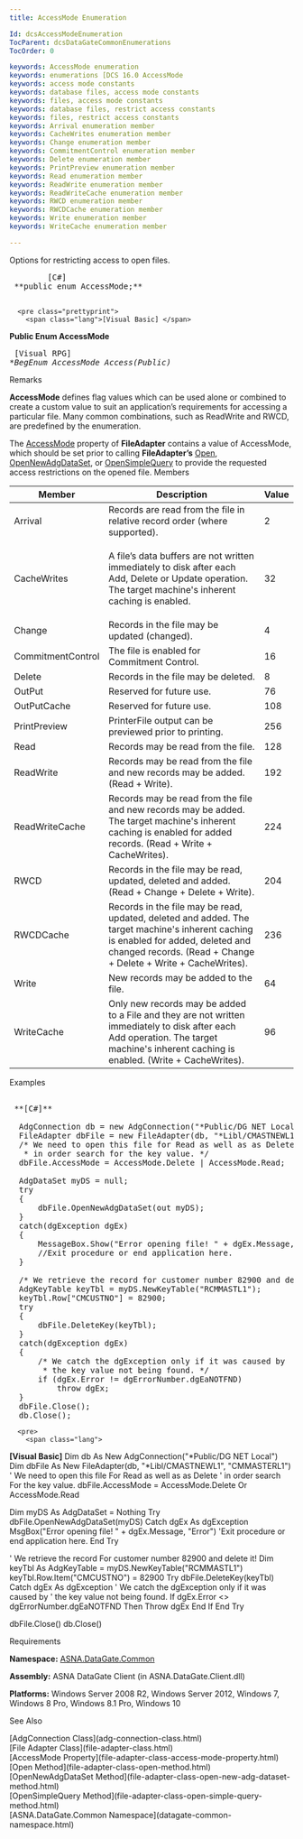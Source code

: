 ```yaml
---
title: AccessMode Enumeration

Id: dcsAccessModeEnumeration
TocParent: dcsDataGateCommonEnumerations
TocOrder: 0

keywords: AccessMode enumeration
keywords: enumerations [DCS 16.0 AccessMode
keywords: access mode constants
keywords: database files, access mode constants
keywords: files, access mode constants
keywords: database files, restrict access constants
keywords: files, restrict access constants
keywords: Arrival enumeration member
keywords: CacheWrites enumeration member
keywords: Change enumeration member
keywords: CommitmentControl enumeration member
keywords: Delete enumeration member
keywords: PrintPreview enumeration member
keywords: Read enumeration member
keywords: ReadWrite enumeration member
keywords: ReadWriteCache enumeration member
keywords: RWCD enumeration member
keywords: RWCDCache enumeration member
keywords: Write enumeration member
keywords: WriteCache enumeration member

---
```


Options for restricting access to open files.<span style="MARGIN-BOTTOM: 0.8em" />
<pre class="prettyprint">
        <span class="lang">[C#]</span>
 **public enum AccessMode;** 
      </pre>
      <pre class="prettyprint">
        <span class="lang">[Visual Basic] </span>
 **Public Enum AccessMode** 
      </pre>
      <pre class="prettyprint">
        <span class="lang">[Visual RPG]</span>
 **BegEnum AccessMode Access(*Public)** 
      </pre>

Remarks

**AccessMode** defines flag values which can be used alone or combined to create a custom value to suit an application’s requirements for accessing a particular file. Many common combinations, such as ReadWrite and <span>RWCD</span>, are predefined by the enumeration.

The [AccessMode](file-adapter-class-access-mode-property.html) property of <span> **FileAdapter** </span> contains a value of AccessMode, which should be set prior to calling <span> **FileAdapter’s** </span>[Open](file-adapter-class-open-method.html), [ OpenNewAdgDataSet](file-adapter-class-open-new-adg-dataset-method.html), or [ OpenSimpleQuery](file-adapter-class-open-simple-query-method.html) to provide the requested access restrictions on the opened file. 
Members



| Member | Description | Value |
| ---- | ---- | ---- |
| Arrival | Records are read from the file in relative record order (where supported). | 2 |
| CacheWrites | <p>A file’s data buffers are not written immediately to disk after each Add, Delete or Update operation. The target machine's inherent caching is enabled. | 32 |
| Change | Records in the file may be updated (changed). | 4 |
| CommitmentControl | The file is enabled for Commitment Control. | 16 |
| Delete | Records in the file may be deleted. | 8 |
| OutPut | Reserved for future use. | 76 |
| OutPutCache | Reserved for future use. | 108 |
| PrintPreview | PrinterFile output can be previewed prior to printing. | 256 |
| Read | Records may be read from the file. | 128 |
| ReadWrite | Records may be read from the file and new records may be added. (Read + Write). | 192 |
| ReadWriteCache | Records may be read from the file and new records may be added. The target machine's inherent caching is enabled for added records. (Read + Write + CacheWrites). | 224 |
| RWCD | Records in the file may be read, updated, deleted and added. (Read + Change + Delete + Write). | 204 |
| RWCDCache | Records in the file may be read, updated, deleted and added. The target machine's inherent caching is enabled for added, deleted and changed records. (Read + Change + Delete + Write + CacheWrites). | 236 |
| Write | New records may be added to the file. | 64 |
| WriteCache | Only new records may be added to a File and they are not written immediately to disk after each Add operation. The target machine's inherent caching is enabled. (Write + CacheWrites). | 96 |



Examples 

<pre>
        <span class="lang">
 **[C#]** 
        </span>
  AdgConnection db = new AdgConnection("*Public/DG NET Local");
  FileAdapter dbFile = new FileAdapter(db, "*Libl/CMASTNEWL1", "CMMASTERL1");
  /* We need to open this file for Read as well as as Delete
   * in order search for the key value. */
  dbFile.AccessMode = AccessMode.Delete | AccessMode.Read;

  AdgDataSet myDS = null;
  try
  {
      dbFile.OpenNewAdgDataSet(out myDS);
  }
  catch(dgException dgEx)
  {
      MessageBox.Show("Error opening file! " + dgEx.Message, "Error");
      //Exit procedure or end application here.
  }

  /* We retrieve the record for customer number 82900 and delete it! */
  AdgKeyTable keyTbl = myDS.NewKeyTable("RCMMASTL1");
  keyTbl.Row["CMCUSTNO"] = 82900;
  try
  {
      dbFile.DeleteKey(keyTbl);
  }
  catch(dgException dgEx)
  {
      /* We catch the dgException only if it was caused by
       * the key value not being found. */
      if (dgEx.Error != dgErrorNumber.dgEaNOTFND)
          throw dgEx;
  }
  dbFile.Close();
  db.Close();</pre>
      <pre>
        <span class="lang">
 **[Visual Basic]** 
        </span>
  Dim db As New AdgConnection("*Public/DG NET Local")
  Dim dbFile As New FileAdapter(db, "*Libl/CMASTNEWL1", "CMMASTERL1")
  ' We need to open this file For Read as well as as Delete
  ' in order search For the key value. 
  dbFile.AccessMode = AccessMode.Delete Or AccessMode.Read

  Dim myDS As AdgDataSet = Nothing
  Try
      dbFile.OpenNewAdgDataSet(myDS)
  Catch dgEx As dgException
      MsgBox("Error opening file! " + dgEx.Message, "Error")
      'Exit procedure or end application here.
  End Try

  ' We retrieve the record For customer number 82900 and delete it! 
  Dim keyTbl As AdgKeyTable = myDS.NewKeyTable("RCMMASTL1")
  keyTbl.Row.Item("CMCUSTNO") = 82900
  Try
      dbFile.DeleteKey(keyTbl)
  Catch dgEx As dgException
      ' We catch the dgException only if it was caused by
      ' the key value not being found.
      If dgEx.Error &lt;&gt; dgErrorNumber.dgEaNOTFND Then
          Throw dgEx
      End If
  End Try

  dbFile.Close()
  db.Close()</pre>

Requirements

**Namespace:** [ASNA.DataGate.Common](datagate-common-namespace.html) <span style="FONT-SIZE: 8pt; FONT-FAMILY: Verdana"> <p /></span> 

**Assembly:** ASNA DataGate Client (in ASNA.DataGate.Client.dll)

**Platforms:** Windows Server 2008 R2, Windows Server 2012, Windows 7, Windows 8 Pro, Windows 8.1 Pro, Windows 10

See Also

<dl />
      [AdgConnection Class](adg-connection-class.html)
      <br />
      [File Adapter Class](file-adapter-class.html)
      <br />
      [AccessMode Property](file-adapter-class-access-mode-property.html)
      <br />
      [Open Method](file-adapter-class-open-method.html)
      <br />
      [OpenNewAdgDataSet Method](file-adapter-class-open-new-adg-dataset-method.html)
      <br />
      [OpenSimpleQuery Method](file-adapter-class-open-simple-query-method.html)
      <br />
      [ASNA.DataGate.Common Namespace](datagate-common-namespace.html)

